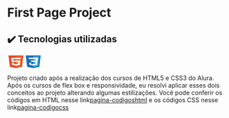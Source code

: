 <h1>First Page Project</h1>

## ✔️ Tecnologias utilizadas

<img align="center" alt="Larissa-HTML" height="30" width="40" src="https://raw.githubusercontent.com/devicons/devicon/master/icons/html5/html5-original.svg"><img align="center" alt="Larissa-CSS" height="30" width="40" src="https://raw.githubusercontent.com/devicons/devicon/master/icons/css3/css3-original.svg">

Projeto criado após a realização dos cursos de HTML5 e CSS3 do Alura. Após os cursos de flex box e responsividade, eu resolvi aplicar esses dois conceitos ao projeto alterando algumas estilizações. Você pode conferir os códigos em HTML nesse link[pagina-codigoshtml](https://github.com/antoniornneto/first-page-project/tree/main/html) e os códigos CSS nesse link[pagina-codigocss](https://github.com/antoniornneto/first-page-project/tree/main/css)
